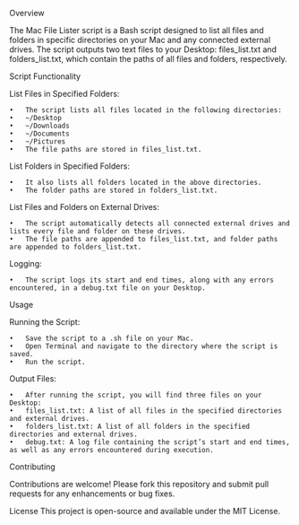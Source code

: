 Overview

The Mac File Lister script is a Bash script designed to list all files and folders in specific directories on your Mac and any connected external drives. The script outputs two text files to your Desktop: files_list.txt and folders_list.txt, which contain the paths of all files and folders, respectively.

Script Functionality

List Files in Specified Folders:
   
	•	The script lists all files located in the following directories:
	•	~/Desktop
	•	~/Downloads
	•	~/Documents
	•	~/Pictures
	•	The file paths are stored in files_list.txt.

List Folders in Specified Folders:
   
	•	It also lists all folders located in the above directories.
	•	The folder paths are stored in folders_list.txt.

List Files and Folders on External Drives:
   
	•	The script automatically detects all connected external drives and lists every file and folder on these drives.
	•	The file paths are appended to files_list.txt, and folder paths are appended to folders_list.txt.

Logging:
   
	•	The script logs its start and end times, along with any errors encountered, in a debug.txt file on your Desktop.

Usage

Running the Script:
   
	•	Save the script to a .sh file on your Mac.
	•	Open Terminal and navigate to the directory where the script is saved.
 	•	Run the script.

Output Files:
     
	•	After running the script, you will find three files on your Desktop:
	•	files_list.txt: A list of all files in the specified directories and external drives.
	•	folders_list.txt: A list of all folders in the specified directories and external drives.
	•	debug.txt: A log file containing the script’s start and end times, as well as any errors encountered during execution.

Contributing

Contributions are welcome! Please fork this repository and submit pull requests for any enhancements or bug fixes.

License This project is open-source and available under the MIT License.
